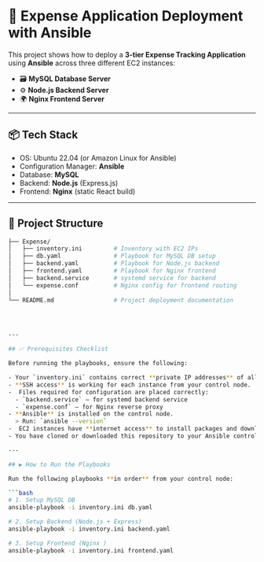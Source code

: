 # 💸 Expense Application Deployment with Ansible

This project shows how to deploy a **3-tier Expense Tracking Application** using **Ansible** across three different EC2 instances:

- 🗃️ **MySQL Database Server**
- ⚙️ **Node.js Backend Server**
- 🌍 **Nginx Frontend Server**

---

## 📦 Tech Stack

- OS: Ubuntu 22.04 (or Amazon Linux for Ansible)
- Configuration Manager: **Ansible**
- Database: **MySQL**
- Backend: **Node.js** (Express.js)
- Frontend: **Nginx** (static React build)

---

## 📁 Project Structure

```bash
├── Expense/
│   ├── inventory.ini         # Inventory with EC2 IPs
│   ├── db.yaml               # Playbook for MySQL DB setup
│   ├── backend.yaml          # Playbook for Node.js backend
│   ├── frontend.yaml         # Playbook for Nginx frontend
│   ├── backend.service       # systemd service for backend
│   └── expense.conf          # Nginx config for frontend routing
│
└── README.md                 # Project deployment documentation




---

## ✅ Prerequisites Checklist

Before running the playbooks, ensure the following:

- Your `inventory.ini` contains correct **private IP addresses** of all EC2 instances.
- **SSH access** is working for each instance from your control node.
-  Files required for configuration are placed correctly:
  - `backend.service` — for systemd backend service
  - `expense.conf` — for Nginx reverse proxy
- **Ansible** is installed on the control node.
  > Run: `ansible --version`
-  EC2 instances have **internet access** to install packages and download files.
- You have cloned or downloaded this repository to your Ansible control node.

---

## ▶️ How to Run the Playbooks

Run the following playbooks **in order** from your control node:

```bash
# 1. Setup MySQL DB
ansible-playbook -i inventory.ini db.yaml

# 2. Setup Backend (Node.js + Express)
ansible-playbook -i inventory.ini backend.yaml

# 3. Setup Frontend (Nginx )
ansible-playbook -i inventory.ini frontend.yaml

